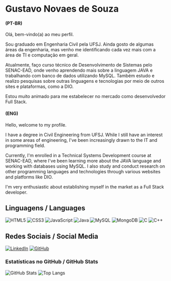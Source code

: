 # Gustavo Novaes de Souza
#### (PT-BR)
Olá, bem-vindo(a) ao meu perfil.

Sou graduado em Engenharia Civil pela UFSJ. Ainda gosto de algumas áreas da engenharia, mas venho me identificando cada vez mais com a área de TI e computação em geral.

Atualmente, faço curso técnico de Desenvolvimento de Sistemas pelo SENAC-EAD, onde venho aprendendo mais sobre a linguagem JAVA e trabalhando com banco de dados utilizando MySQL. Também estudo e realizo pesquisas sobre outras linguagens e tecnologias por meio de outros sites e plataformas, como a DIO.

Estou muito animado para me estabelecer no mercado como desenvolvedor Full Stack.

#### (ENG)

Hello, welcome to my profile.

I have a degree in Civil Engineering from UFSJ. While I still have an interest in some areas of engineering, I've been increasingly drawn to the IT and programming field.

Currently, I'm enrolled in a Technical Systems Development course at SENAC-EAD, where I've been learning more about the JAVA language and working with databases using MySQL. I also study and conduct research on other programming languages and technologies through various websites and platforms like DIO.

I'm very enthusiastic about establishing myself in the market as a Full Stack developer.
## Linguagens / Languages
![HTML5](https://img.shields.io/badge/html5-%23E34F26.svg?style=for-the-badge&logo=html5&logoColor=white)
![CSS3](https://img.shields.io/badge/css3-%231572B6.svg?style=for-the-badge&logo=css3&logoColor=white)
![JavaScript](https://img.shields.io/badge/JavaScript-000?style=for-the-badge&logo=javascript)
![Java](https://img.shields.io/badge/java-%23ED8B00.svg?style=for-the-badge&logo=openjdk&logoColor=white)
![MySQL](https://img.shields.io/badge/mysql-%2300f.svg?style=for-the-badge&logo=mysql&logoColor=white)
![MongoDB](https://img.shields.io/badge/MongoDB-%234ea94b.svg?style=for-the-badge&logo=mongodb&logoColor=white)
![C](https://img.shields.io/badge/c-%2300599C.svg?style=for-the-badge&logo=c&logoColor=white)
![C++](https://img.shields.io/badge/c++-%2300599C.svg?style=for-the-badge&logo=c%2B%2B&logoColor=white)
## Redes Sociais / Social Media
[![LinkedIn](https://img.shields.io/badge/linkedin-%230077B5.svg?style=for-the-badge&logo=linkedin&logoColor=white)](https://www.linkedin.com/in/gustavo-novaes-de-souza-b0679a178/)
[![GitHub](https://img.shields.io/badge/github-%23121011.svg?style=for-the-badge&logo=github&logoColor=white)](https://github.com/GustavoNovaes7)
### Estatísticas no GitHub / GitHub Stats
![GitHub Stats](https://github-readme-stats.vercel.app/api?username=GustavoNovaes7&theme=midnight-purple&show_icons=true&icon_color=740BB5&hide_title=true&hide=stars)
![Top Langs](https://github-readme-stats-git-masterrstaa-rickstaa.vercel.app/api/top-langs/?username=GustavoNovaes7&layout=compact&theme=midnight-purple)